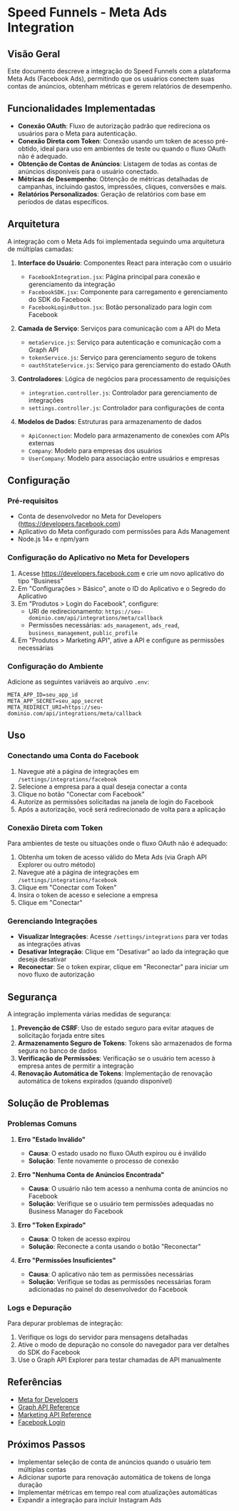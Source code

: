 # Speed Funnels - Meta Ads Integration

## Visão Geral

Este documento descreve a integração do Speed Funnels com a plataforma Meta Ads (Facebook Ads), permitindo que os usuários conectem suas contas de anúncios, obtenham métricas e gerem relatórios de desempenho.

## Funcionalidades Implementadas

- **Conexão OAuth**: Fluxo de autorização padrão que redireciona os usuários para o Meta para autenticação.
- **Conexão Direta com Token**: Conexão usando um token de acesso pré-obtido, ideal para uso em ambientes de teste ou quando o fluxo OAuth não é adequado.
- **Obtenção de Contas de Anúncios**: Listagem de todas as contas de anúncios disponíveis para o usuário conectado.
- **Métricas de Desempenho**: Obtenção de métricas detalhadas de campanhas, incluindo gastos, impressões, cliques, conversões e mais.
- **Relatórios Personalizados**: Geração de relatórios com base em períodos de datas específicos.

## Arquitetura

A integração com o Meta Ads foi implementada seguindo uma arquitetura de múltiplas camadas:

1. **Interface do Usuário**: Componentes React para interação com o usuário
   - `FacebookIntegration.jsx`: Página principal para conexão e gerenciamento da integração
   - `FacebookSDK.jsx`: Componente para carregamento e gerenciamento do SDK do Facebook
   - `FacebookLoginButton.jsx`: Botão personalizado para login com Facebook

2. **Camada de Serviço**: Serviços para comunicação com a API do Meta
   - `metaService.js`: Serviço para autenticação e comunicação com a Graph API
   - `tokenService.js`: Serviço para gerenciamento seguro de tokens
   - `oauthStateService.js`: Serviço para gerenciamento do estado OAuth

3. **Controladores**: Lógica de negócios para processamento de requisições
   - `integration.controller.js`: Controlador para gerenciamento de integrações
   - `settings.controller.js`: Controlador para configurações de conta

4. **Modelos de Dados**: Estruturas para armazenamento de dados
   - `ApiConnection`: Modelo para armazenamento de conexões com APIs externas
   - `Company`: Modelo para empresas dos usuários
   - `UserCompany`: Modelo para associação entre usuários e empresas

## Configuração

### Pré-requisitos

- Conta de desenvolvedor no Meta for Developers (https://developers.facebook.com)
- Aplicativo do Meta configurado com permissões para Ads Management
- Node.js 14+ e npm/yarn

### Configuração do Aplicativo no Meta for Developers

1. Acesse https://developers.facebook.com e crie um novo aplicativo do tipo "Business"
2. Em "Configurações > Básico", anote o ID do Aplicativo e o Segredo do Aplicativo
3. Em "Produtos > Login do Facebook", configure:
   - URI de redirecionamento: `https://seu-dominio.com/api/integrations/meta/callback`
   - Permissões necessárias: `ads_management`, `ads_read`, `business_management`, `public_profile`
4. Em "Produtos > Marketing API", ative a API e configure as permissões necessárias

### Configuração do Ambiente

Adicione as seguintes variáveis ao arquivo `.env`:

```
META_APP_ID=seu_app_id
META_APP_SECRET=seu_app_secret
META_REDIRECT_URI=https://seu-dominio.com/api/integrations/meta/callback
```

## Uso

### Conectando uma Conta do Facebook

1. Navegue até a página de integrações em `/settings/integrations/facebook`
2. Selecione a empresa para a qual deseja conectar a conta
3. Clique no botão "Conectar com Facebook"
4. Autorize as permissões solicitadas na janela de login do Facebook
5. Após a autorização, você será redirecionado de volta para a aplicação

### Conexão Direta com Token

Para ambientes de teste ou situações onde o fluxo OAuth não é adequado:

1. Obtenha um token de acesso válido do Meta Ads (via Graph API Explorer ou outro método)
2. Navegue até a página de integrações em `/settings/integrations/facebook`
3. Clique em "Conectar com Token"
4. Insira o token de acesso e selecione a empresa
5. Clique em "Conectar"

### Gerenciando Integrações

- **Visualizar Integrações**: Acesse `/settings/integrations` para ver todas as integrações ativas
- **Desativar Integração**: Clique em "Desativar" ao lado da integração que deseja desativar
- **Reconectar**: Se o token expirar, clique em "Reconectar" para iniciar um novo fluxo de autorização

## Segurança

A integração implementa várias medidas de segurança:

1. **Prevenção de CSRF**: Uso de estado seguro para evitar ataques de solicitação forjada entre sites
2. **Armazenamento Seguro de Tokens**: Tokens são armazenados de forma segura no banco de dados
3. **Verificação de Permissões**: Verificação se o usuário tem acesso à empresa antes de permitir a integração
4. **Renovação Automática de Tokens**: Implementação de renovação automática de tokens expirados (quando disponível)

## Solução de Problemas

### Problemas Comuns

1. **Erro "Estado Inválido"**
   - **Causa**: O estado usado no fluxo OAuth expirou ou é inválido
   - **Solução**: Tente novamente o processo de conexão

2. **Erro "Nenhuma Conta de Anúncios Encontrada"**
   - **Causa**: O usuário não tem acesso a nenhuma conta de anúncios no Facebook
   - **Solução**: Verifique se o usuário tem permissões adequadas no Business Manager do Facebook

3. **Erro "Token Expirado"**
   - **Causa**: O token de acesso expirou
   - **Solução**: Reconecte a conta usando o botão "Reconectar"

4. **Erro "Permissões Insuficientes"**
   - **Causa**: O aplicativo não tem as permissões necessárias
   - **Solução**: Verifique se todas as permissões necessárias foram adicionadas no painel do desenvolvedor do Facebook

### Logs e Depuração

Para depurar problemas de integração:

1. Verifique os logs do servidor para mensagens detalhadas
2. Ative o modo de depuração no console do navegador para ver detalhes do SDK do Facebook
3. Use o Graph API Explorer para testar chamadas de API manualmente

## Referências

- [Meta for Developers](https://developers.facebook.com)
- [Graph API Reference](https://developers.facebook.com/docs/graph-api)
- [Marketing API Reference](https://developers.facebook.com/docs/marketing-apis)
- [Facebook Login](https://developers.facebook.com/docs/facebook-login)

## Próximos Passos

- Implementar seleção de conta de anúncios quando o usuário tem múltiplas contas
- Adicionar suporte para renovação automática de tokens de longa duração
- Implementar métricas em tempo real com atualizações automáticas
- Expandir a integração para incluir Instagram Ads
